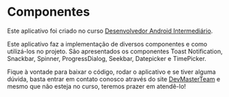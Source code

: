 # Componentes

Este aplicativo foi criado no curso [Desenvolvedor Android Intermediário](
https://www.udemy.com/desenvolvedor-android-intermediario/). 

Este aplicativo faz a implementação de diversos componentes e como utilizá-los no projeto. São apresentados os componentes Toast Notification, Snackbar, Spinner, ProgressDialog, Seekbar, Datepicker e TimePicker.

Fique à vontade para baixar o código, rodar o aplicativo e se tiver alguma dúvida, basta entrar em contato conosco através do site [DevMasterTeam](http://www.devmasterteam.com/#contact) e mesmo que não esteja no curso, teremos prazer em atendê-lo!